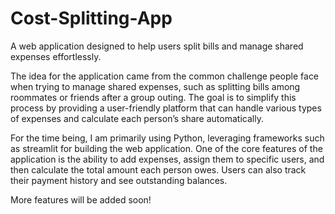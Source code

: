# Cost-Splitting-App
A web application designed to help users split bills and manage shared expenses effortlessly.

The idea for the application came from the common challenge people face when trying to manage shared expenses, such as splitting bills among roommates or friends after a group outing. The goal is to simplify this process by providing a user-friendly platform that can handle various types of expenses and calculate each person’s share automatically.

For the time being, I am primarily using Python, leveraging frameworks such as streamlit for building the web application. One of the core features of the application is the ability to add expenses, assign them to specific users, and then calculate the total amount each person owes. Users can also track their payment history and see outstanding balances.

More features will be added soon!
